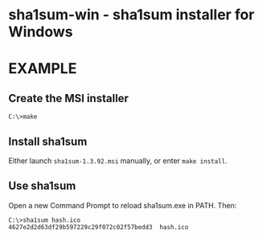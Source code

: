 # sha1sum-win - sha1sum installer for Windows

# EXAMPLE

## Create the MSI installer

	C:\>make

## Install sha1sum

Either launch `sha1sum-1.3.92.msi` manually, or enter `make install`.

## Use sha1sum

Open a new Command Prompt to reload sha1sum.exe in PATH. Then:

	C:\>sha1sum hash.ico
	4627e2d2d63df29b597229c29f072c02f57bedd3  hash.ico